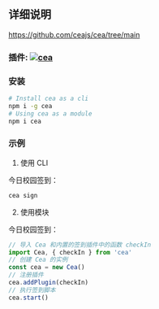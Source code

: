 ## 详细说明

https://github.com/ceajs/cea/tree/main

### 插件: <a align="center" href="https://www.npmjs.com/package/cea"><img alt="cea" src="https://img.shields.io/npm/v/cea?style=social&label=cea"></a>

### 安装

```bash
# Install cea as a cli
npm i -g cea
# Using cea as a module
npm i cea
```

### 示例

1. 使用 CLI

今日校园签到：

```bash
cea sign
```

2. 使用模块

今日校园签到：

```ts
// 导入 Cea 和内置的签到插件中的函数 checkIn
import Cea, { checkIn } from 'cea'
// 创建 Cea 的实例
const cea = new Cea()
// 注册插件
cea.addPlugin(checkIn)
// 执行签到脚本
cea.start()
```
